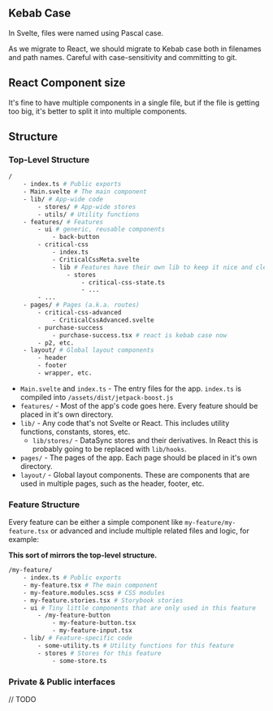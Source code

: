 
## Kebab Case
In Svelte, files were named using Pascal case.

As we migrate to React, we should migrate to Kebab case both in filenames and path names. Careful with case-sensitivity and committing to git.


## React Component size

It's fine to have multiple components in a single file, but if the file is getting too big, it's better to split it into multiple components.


## Structure

### Top-Level Structure

```bash
/
	- index.ts # Public exports
	- Main.svelte # The main component
	- lib/ # App-wide code
		- stores/ # App-wide stores
		- utils/ # Utility functions
	- features/ # Features
		- ui # generic, reusable components
			- back-button
		- critical-css
			- index.ts
			- CriticalCssMeta.svelte
			- lib # Features have their own lib to keep it nice and clean
				- stores
					- critical-css-state.ts
					- ...
		- ...
	- pages/ # Pages (a.k.a. routes)
		- critical-css-advanced
			- CriticalCssAdvanced.svelte
		- purchase-success
			- purchase-success.tsx # react is kebab case now
		- p2, etc.
	- layout/ # Global layout components
		- header
		- footer
		- wrapper, etc.
```

* `Main.svelte` and `index.ts` - The entry files for the app. `index.ts` is compiled into `/assets/dist/jetpack-boost.js`
* `features/` - Most of the app's code goes here. Every feature should be placed in it's own directory.
* `lib/` - Any code that's not Svelte or React. This includes utility functions, constants, stores, etc.
	* `lib/stores/` - DataSync stores and their derivatives. In React this is probably going to be replaced with `lib/hooks`.
* `pages/` - The pages of the app. Each page should be placed in it's own directory.
* `layout/` - Global layout components. These are components that are used in multiple pages, such as the header, footer, etc.

### Feature Structure

Every feature can be either a simple component like `my-feature/my-feature.tsx` or advanced and include multiple related files and logic, for example:

**This sort of mirrors the top-level structure.**

```bash
/my-feature/
	- index.ts # Public exports
	- my-feature.tsx # The main component
	- my-feature.modules.scss # CSS modules
	- my-feature.stories.tsx # Storybook stories
	- ui # Tiny little components that are only used in this feature
		- /my-feature-button
			- my-feature-button.tsx
			- my-feature-input.tsx
	- lib/ # Feature-specific code
		- some-utility.ts # Utility functions for this feature
		- stores # Stores for this feature
			- some-store.ts
```



### Private & Public interfaces

// TODO

